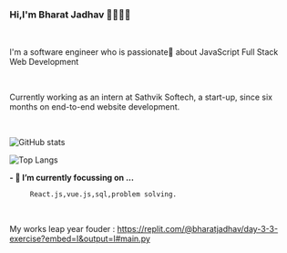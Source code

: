 ### Hi,I'm Bharat Jadhav 👋👨‍🎓‍💻

<br />
<p>I'm a software engineer who is passionate💖 about JavaScript Full Stack Web Development</p>
<br />

<p>Currently working as an intern at Sathvik Softech, a start-up,
since six months on end-to-end website development.<p>
<br />

![GitHub stats](https://github-readme-stats.vercel.app/api?username=Bharatgjadhav&show_icons=true&theme=tokyonight)

![Top Langs](https://github-readme-stats.vercel.app/api/top-langs/?username=Bharatgjadhav&theme=tokyonight)


**- 🔭 I’m currently focussing on ...**


         React.js,vue.js,sql,problem solving.
<br />

My works
leap year fouder : https://replit.com/@bharatjadhav/day-3-3-exercise?embed=I&output=I#main.py
<!--
**Bharatgjadhav/Bharatgjadhav** is a ✨ _special_ ✨ repository because its `README.md` (this file) appears on your GitHub profile.

Here are some ideas to get you started:

- 🔭 I’m currently working on ...
- 🌱 I’m currently learning ...
- 👯 I’m looking to collaborate on ...
- 🤔 I’m looking for help with ...
- 💬 Ask me about ...
- 📫 How to reach me: ...
- 😄 Pronouns: ...
- ⚡ Fun fact: ...
-->
         
         
   
